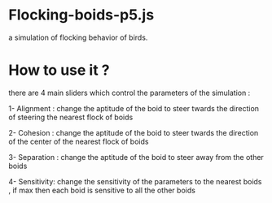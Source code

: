 # Flocking-boids-p5.js
a simulation of flocking behavior of birds.

# How to use it ?
there are 4 main sliders which control the parameters of the simulation :

  1- Alignment : change the aptitude of the boid to steer twards the direction of steering the nearest 
     flock of boids
     
  2- Cohesion : change the aptitude of the boid to steer twards the direction of the center of the nearest
     flock of boids
  
  3- Separation : change the aptitude of the boid to steer away from the other boids
  
  4- Sensitivity: change the sensitivity of the parameters to the nearest boids , if max then each boid 
     is sensitive to all the other boids

